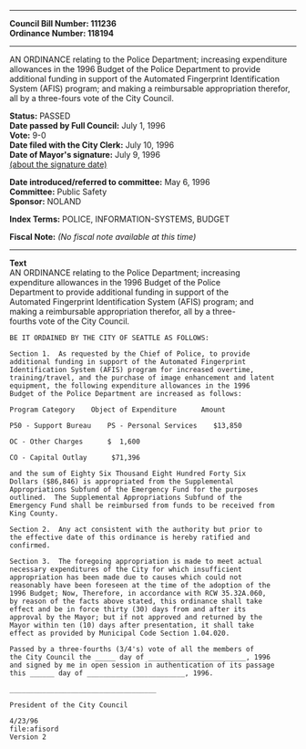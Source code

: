 * * * * *  
  
**Council Bill Number: [](#h0)[](#h2)111236**   
**Ordinance Number: 118194**  
  
* * * * *  
  
AN ORDINANCE relating to the Police Department; increasing expenditure allowances in the 1996 Budget of the Police Department to provide additional funding in support of the Automated Fingerprint Identification System (AFIS) program; and making a reimbursable appropriation therefor, all by a three-fours vote of the City Council.  
  
**Status:** PASSED   
**Date passed by Full Council:** July 1, 1996   
**Vote:** 9-0   
**Date filed with the City Clerk:** July 10, 1996   
**Date of Mayor's signature:** July 9, 1996   
[(about the signature date)](/~public/approvaldate.htm)   
  
  
**Date introduced/referred to committee:** May 6, 1996   
**Committee:** Public Safety   
**Sponsor:** NOLAND   
  
**Index Terms:** POLICE, INFORMATION-SYSTEMS, BUDGET  
  
**Fiscal Note:** *(No fiscal note available at this time)*  
  
* * * * *  
  
**Text**  
    AN ORDINANCE relating to the Police Department; increasing  
    expenditure allowances in the 1996 Budget of the Police  
    Department to provide additional funding in support of the  
    Automated Fingerprint Identification System (AFIS) program; and  
    making a reimbursable appropriation therefor, all by a three-  
    fourths vote of the City Council.  
  
    BE IT ORDAINED BY THE CITY OF SEATTLE AS FOLLOWS:  
  
    Section 1.  As requested by the Chief of Police, to provide  
    additional funding in support of the Automated Fingerprint  
    Identification System (AFIS) program for increased overtime,  
    training/travel, and the purchase of image enhancement and latent  
    equipment, the following expenditure allowances in the 1996  
    Budget of the Police Department are increased as follows:  
  
    Program Category    Object of Expenditure      Amount  
  
    P50 - Support Bureau    PS - Personal Services    $13,850  
  
    OC - Other Charges      $  1,600  
  
    CO - Capital Outlay      $71,396  
  
    and the sum of Eighty Six Thousand Eight Hundred Forty Six  
    Dollars ($86,846) is appropriated from the Supplemental  
    Appropriations Subfund of the Emergency Fund for the purposes  
    outlined.  The Supplemental Appropriations Subfund of the  
    Emergency Fund shall be reimbursed from funds to be received from  
    King County.  
  
    Section 2.  Any act consistent with the authority but prior to  
    the effective date of this ordinance is hereby ratified and  
    confirmed.  
  
    Section 3.  The foregoing appropriation is made to meet actual  
    necessary expenditures of the City for which insufficient  
    appropriation has been made due to causes which could not  
    reasonably have been foreseen at the time of the adoption of the  
    1996 Budget; Now, Therefore, in accordance with RCW 35.32A.060,  
    by reason of the facts above stated, this ordinance shall take  
    effect and be in force thirty (30) days from and after its  
    approval by the Mayor; but if not approved and returned by the  
    Mayor within ten (10) days after presentation, it shall take  
    effect as provided by Municipal Code Section 1.04.020.  
  
    Passed by a three-fourths (3/4's) vote of all the members of  
    the City Council the _____ day of ________________________, 1996  
    and signed by me in open session in authentication of its passage  
    this ______ day of ________________________, 1996.  
  
    ____________________________________  
  
    President of the City Council  
  
    4/23/96  
    file:afisord  
    Version 2  
